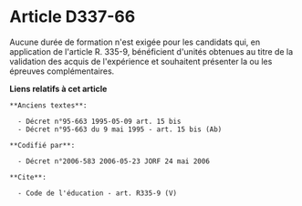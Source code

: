 # Article D337-66

Aucune durée de formation n'est exigée pour les candidats qui, en application de l'article R. 335-9, bénéficient d'unités
obtenues au titre de la validation des acquis de l'expérience et souhaitent présenter la ou les épreuves complémentaires.

**Liens relatifs à cet article**

	**Anciens textes**:

	  - Décret n°95-663 1995-05-09 art. 15 bis
	  - Décret n°95-663 du 9 mai 1995 - art. 15 bis (Ab)

	**Codifié par**:

	  - Décret n°2006-583 2006-05-23 JORF 24 mai 2006

	**Cite**:

	  - Code de l'éducation - art. R335-9 (V)

